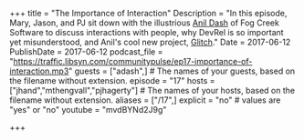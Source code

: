 +++
title = "The Importance of Interaction"
Description = "In this episode, Mary, Jason, and PJ sit down with the illustrious [Anil Dash](https://twitter.com/anildash) of Fog Creek Software to discuss interactions with people, why DevRel is so important yet misunderstood, and Anil's cool new project, [Glitch](https://glitch.com/)."
Date = 2017-06-12
PublishDate = 2017-06-12
podcast_file = "https://traffic.libsyn.com/communitypulse/ep17-importance-of-interaction.mp3"
guests = ["adash",] # The names of your guests, based on the filename without extension.
episode = "17"
hosts = ["jhand","mthengvall","pjhagerty"] # The names of your hosts, based on the filename without extension.
aliases = ["/17",]
explicit = "no" # values are "yes" or "no"
youtube = "mvdBYNd2J9g"

+++
